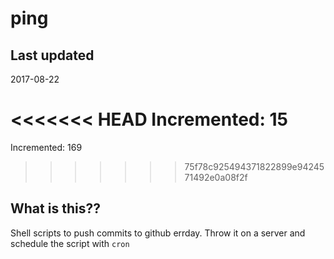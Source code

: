 # ping

## Last updated
2017-08-22

<<<<<<< HEAD
Incremented: 15
=======
Incremented: 169
>>>>>>> 75f78c925494371822899e9424571492e0a08f2f

## What is this?? 
Shell scripts to push commits to github errday. Throw it on a server and schedule the script with `cron`

